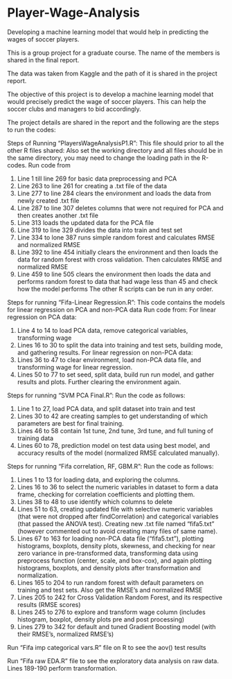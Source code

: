 # Player-Wage-Analysis
Developing a machine learning model that would help in predicting the wages of soccer players.

This is a group project for a graduate course. The name of the members is shared in the final report.

The data was taken from Kaggle and the path of it is shared in the project report.

The objective of this project is to develop a machine learning model that would precisely predict the wage of soccer players.
This can help the soccer clubs and managers to bid accordingly.

The project details are shared in the report and the following are the steps to run the codes:

Steps of Running “PlayersWageAnalysisP1.R”:
This file should prior to all the other R files shared:
Also set the working directory and all files should be in the same directory, you may need to change the loading path in the R-codes.
Run code from
1.	Line 1 till line 269 for basic data preprocessing and PCA
2.	Line 263 to line 261 for creating a .txt file of the data
3.	Line 277 to line 284 clears the environment and loads the data from newly created .txt file
4.	Line 287 to line 307 deletes columns that were not required for PCA and then creates another .txt file
5.	Line 313 loads the updated data for the PCA file
6.	Line 319 to line 329 divides the data into train and test set
7.	Line 334 to lone 387 runs simple random forest and calculates RMSE and normalized RMSE
8.	Line 392 to line 454 initially clears the environment and then loads the data for random forest with cross validation. Then calculates RMSE and normalized RMSE
9.	Line 459 to line 505 clears the environment then loads the data and performs random forest to data that had wage less than 45 and check how the model performs
The other R scripts can be run in any order. 

Steps for running “Fifa-Linear Regression.R”:
This code contains the models for linear regression on PCA and non-PCA data
Run code from:
For linear regression on PCA data:
1.	Line 4 to 14 to load PCA data, remove categorical variables, transforming wage
2.	Lines 16 to 30 to split the data into training and test sets, building mode, and gathering results. 
For linear regression on non-PCA data:
1.	Lines 36 to 47 to clear environment, load non-PCA data file, and transforming wage for linear regression. 
2.	Lines 50 to 77 to set seed, split data, build run run model, and gather results and plots. Further clearing the environment again. 

Steps for running “SVM PCA Final.R”:
Run the code as follows: 
1.	Line 1 to 27, load PCA data, and split dataset into train and test
2.	Lines 30 to 42 are creating samples to get understanding of which parameters are best for final training. 
3.	Lines 46 to 58 contain 1st tune, 2nd tune, 3rd tune, and full tuning of training data
4.	Lines 60 to 78, prediction model on test data using best model, and accuracy results of the model (normalized RMSE calculated manually). 

Steps for running “Fifa correlation, RF, GBM.R”:
Run the code as follows:
1.	Lines 1 to 13 for loading data, and exploring the columns. 
2.	Lines 16 to 36 to select the numeric variables in dataset to form a data frame, checking for correlation coefficients and plotting them.  
3.	Lines 38 to 48 to use identify which columns to delete
4.	Lines 51 to 63, creating updated file with selective numeric variables (that were not dropped after findCorrelation) and categorical variables (that passed the ANOVA test). Creating new .txt file named “fifa5.txt” (however commented out to avoid creating many files of same name). 
5.	Lines 67 to 163 for loading non-PCA data file (“fifa5.txt”), plotting histograms, boxplots, density plots, skewness, and checking for near zero variance in pre-transformed data, transforming data using preprocess function (center, scale, and box-cox), and again plotting histograms, boxplots, and density plots after transformation and normalization. 
6.	Lines 165 to 204 to run random forest with default parameters on training and test sets. Also get the RMSE’s and normalized RMSE
7.	Lines 205 to 242 for Cross Validation Random Forest, and its respective results (RMSE scores)
8.	Lines 245 to 276 to explore and transform wage column (includes histogram, boxplot, density plots pre and post processing)
9.	Lines 279 to 342 for default and tuned Gradient Boosting model (with their RMSE’s, normalized RMSE’s)

Run “Fifa imp categorical vars.R” file on R to see the aov() test results

Run “Fifa raw EDA.R” file to see the exploratory data analysis on raw data. Lines 189-190 perform transformation.
